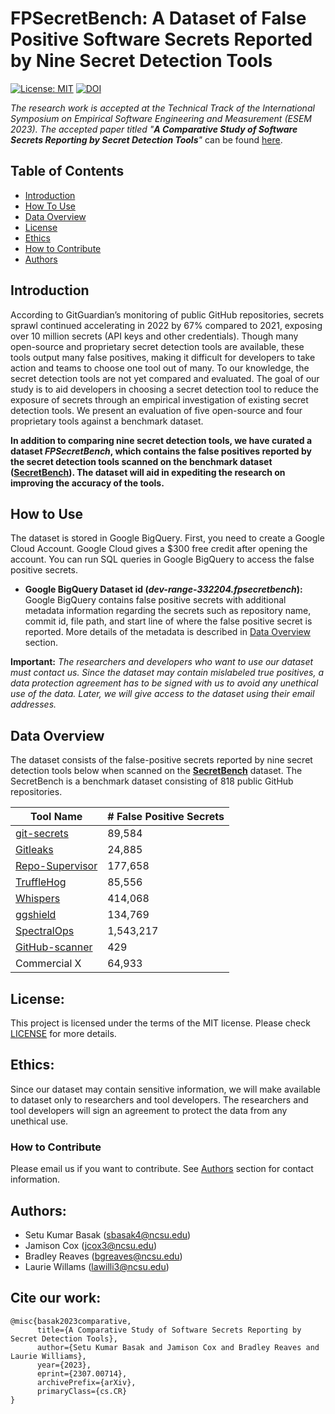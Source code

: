 

# FPSecretBench: A Dataset of False Positive Software Secrets Reported by Nine Secret Detection Tools

[![License: MIT](https://img.shields.io/badge/License-MIT-yellow.svg)](https://opensource.org/licenses/MIT) 
[![DOI](https://zenodo.org/badge/661418566.svg)](https://zenodo.org/badge/latestdoi/661418566)

*The research work is accepted at the Technical Track of the International Symposium on Empirical Software Engineering and Measurement (ESEM 2023). The accepted paper titled "**A Comparative Study of Software Secrets Reporting by Secret Detection Tools**"* can be found [here](https://arxiv.org/abs/2307.00714).

## Table of Contents
   * [Introduction](#introduction)
   * [How To Use](#how-to-use)
   * [Data Overview](#data-overview)
   * [License](#license)
   * [Ethics](#ethics)
   * [How to Contribute](#how-to-contribute)
   * [Authors](#authors)

## Introduction

According to GitGuardian’s monitoring of public GitHub repositories, secrets sprawl continued accelerating in 2022 by 67% compared to 2021, exposing over 10 million secrets (API keys and other credentials). Though many open-source and proprietary secret detection tools are available, these tools output many false positives, making it difficult for developers to take action and teams to choose one tool out of many. To our knowledge, the secret detection tools are not yet compared and evaluated. The goal of our study is to aid developers in choosing a secret detection tool to reduce the exposure of secrets through an empirical investigation of existing secret detection tools. We present an evaluation of five open-source and four proprietary tools against a benchmark dataset.

**In addition to comparing nine secret detection tools, we have curated a dataset *FPSecretBench*, which contains the false positives reported by the secret detection tools scanned on the benchmark dataset ([SecretBench](https://github.com/setu1421/SecretBench)). The dataset will aid in expediting the research on improving the accuracy of the tools.** 

## How to Use

The dataset is stored in Google BigQuery. First, you need to create a Google Cloud Account. Google Cloud gives a $300 free credit after opening the account. You can run SQL queries in Google BigQuery to access the false positive secrets.

 - **Google BigQuery Dataset id (*dev-range-332204.fpsecretbench*):**  Google BigQuery contains false positive secrets with additional metadata information regarding the secrets such as repository name, commit id, file path, and start line of where the false positive secret is reported. More details of the metadata is described in [Data Overview](#data-overview) section.

**Important:** *The researchers and developers who want to use our dataset must contact us. Since the dataset may contain mislabeled true positives, a data protection agreement has to be signed with us to avoid any unethical use of the data. Later, we will give access to the dataset using their email addresses.*

## Data Overview

The dataset consists of the false-positive secrets reported by nine secret detection tools below when scanned on the **[SecretBench](https://github.com/setu1421/SecretBench)** dataset. The SecretBench is a benchmark dataset consisting of 818 public GitHub repositories.

|Tool Name|# False Positive Secrets|
|--------|--------|
|[git-secrets](https://github.com/awslabs/git-secrets)|89,584||
|[Gitleaks](https://github.com/gitleaks/gitleaks)|24,885|
|[Repo-Supervisor](https://github.com/auth0/repo-supervisor)|177,658|
|[TruffleHog](https://github.com/trufflesecurity/trufflehog)|85,556|
|[Whispers](https://github.com/Skyscanner/whispers)|414,068|
|[ggshield](https://github.com/GitGuardian/ggshield)|134,769|
|[SpectralOps](https://spectralops.io/)|1,543,217|
|[GitHub-scanner](https://docs.github.com/en/code-security/secret-scanning/configuring-secret-scanning-for-your-repositories)|429|
|Commercial X|64,933|

## License:

This project is licensed under the terms of the MIT license. Please check [LICENSE](https://github.com/setu1421/FPSecretBench/blob/main/LICENSE) for more details.


## Ethics:
Since our dataset may contain sensitive information, we will make available to dataset only to researchers and tool developers. The researchers and tool developers will sign an agreement to protect the data from any unethical use.

### How to Contribute

Please email us if you want to contribute. See [Authors](#authors) section for contact information.

## Authors:
 - Setu Kumar Basak (sbasak4@ncsu.edu)
 - Jamison Cox (jcox3@ncsu.edu)
 - Bradley Reaves (bgreaves@ncsu.edu)
 - Laurie Willams (lawilli3@ncsu.edu) 
 
## Cite our work:

```
@misc{basak2023comparative,
      title={A Comparative Study of Software Secrets Reporting by Secret Detection Tools}, 
      author={Setu Kumar Basak and Jamison Cox and Bradley Reaves and Laurie Williams},
      year={2023},
      eprint={2307.00714},
      archivePrefix={arXiv},
      primaryClass={cs.CR}
}
